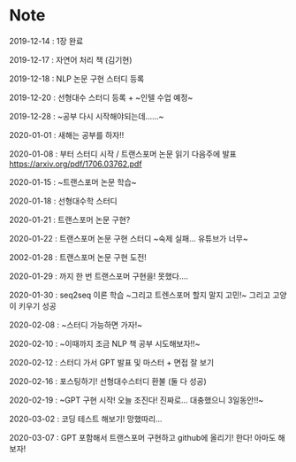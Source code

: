# Note

2019-12-14 : 1장 완료

2019-12-17 : 자연어 처리 책 (김기현)

2019-12-18 : NLP 논문 구현 스터디 등록

2019-12-20 : 선형대수 스터디 등록 + ~인텔 수업 예정~

2019-12-28 : ~공부 다시 시작해야되는데......~

2020-01-01 : 새해는 공부를 하자!!

2020-01-08 : 부터 스터디 시작 / 트랜스포머 논문 읽기 다음주에 발표 https://arxiv.org/pdf/1706.03762.pdf

2020-01-15 : ~트랜스포머 논문 학습~

2020-01-18 : 선형대수학 스터디

2020-01-21 : 트랜스포머 논문 구현?

2020-01-22 : 트랜스포머 논문 구현 스터디 ~숙제 실패... 유튜브가 너무~

2002-01-28 : 트랜스포머 논문 구현 도전!

2020-01-29 : 까지 한 번 트랜스포머 구현을! 못했다....

2020-01-30 : seq2seq  이론 학습 ~그리고 트렌스포머 할지 말지 고민!~ 그리고 고양이 키우기 성공

2020-02-08 : ~스터디 가능하면 가자!~

2020-02-10 : ~이때까지 조금 NLP 책 공부 시도해보자!!~

2020-02-12 : 스터디 가서 GPT 발표 및 마스터 + 면접 잘 보기

2020-02-16 : 포스팅하기! 선형대수스터디 환불 (둘 다 성공)

2020-02-19 : ~GPT 구현 시작! 오늘 조진다! 진짜로... 대충했으니 3일동안!!~

2020-03-02 : 코딩 테스트 해보기! 망했따리...

2020-03-07 : GPT 포함해서 트랜스포머 구현하고 github에 올리기! 한다! 아마도 해보자!
